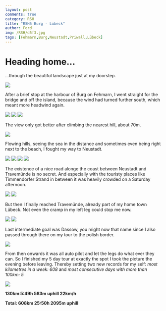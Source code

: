 ```yaml
---
layout: post
comments: true
category: RSH
title: "RSH5 Burg - Lübeck"
author: Ford
img: /RSH/d5f3.jpg
tags: [Fehmarn,Burg,Neustadt,Priwall,Lübeck]
---
```

# Heading home...
...through the beautiful landscape just at my
doorstep. 

<img src="{{ site.baseurl}}/assets/img/RSH/d5b.jpg" class="u-full-width"/>

After a brief stop at the harbour of Burg on
Fehmarn, I went straight for the bridge and
off the island, because the wind had turned 
further south, which meant more headwind 
again.

<img src="{{ site.baseurl}}/assets/img/RSH/d5f1.jpg" class="u-full-width"/>
<img src="{{ site.baseurl}}/assets/img/RSH/d5f2.jpg" class="u-full-width"/>
<img src="{{ site.baseurl}}/assets/img/RSH/d5f3.jpg" class="u-full-width"/>

The view only got better after climbing the nearest hill, about 70m.

<img src="{{ site.baseurl}}/assets/img/RSH/d5f4.jpg" class="u-full-width"/>

Flowing hills, seeing the sea in the distance
and sometimes even being right next to the 
beach, I fought my way to Neustadt. 

<img src="{{ site.baseurl}}/assets/img/RSH/d5n1.jpg" class="u-full-width"/>
<img src="{{ site.baseurl}}/assets/img/RSH/d5n2.jpg" class="u-full-width"/>
<img src="{{ site.baseurl}}/assets/img/RSH/d5n3.jpg" class="u-full-width"/>
<img src="{{ site.baseurl}}/assets/img/RSH/d5n4.jpg" class="u-full-width"/>

The existence of a nice road alonge the coast 
between Neustadt and Travemünde is no 
secret. And especially with the touristy 
places like Timmendorfer Strand in between
it was heavily crowded on a Saturday 
afternoon.

<img src="{{ site.baseurl}}/assets/img/RSH/d5t1.jpg" class="u-full-width"/>
<img src="{{ site.baseurl}}/assets/img/RSH/d5t2.jpg" class="u-full-width"/>

But then I finally reached Travemünde, 
already part of my home town Lübeck. Not
even the cramp in my left leg could stop me
now.

<img src="{{ site.baseurl}}/assets/img/RSH/d5t3.jpg" class="u-full-width"/>
<img src="{{ site.baseurl}}/assets/img/RSH/d5t4.jpg" class="u-full-width"/>

Last intermediate goal was Dassow, you 
might now that name since I also passed 
through there on my tour to the polish border.

<img src="{{ site.baseurl}}/assets/img/RSH/d5d.jpg" class="u-full-width"/>

From then onwards it was all auto pilot and 
let the legs do what ever they can.
So I finished my 5 day tour at exactly the spot
I took the picture the evening before leaving.
Thereby setting two new records for my self:
_most kilometres in a week: 608_ and 
_most consecutive days with more than 100km: 5_

<img src="{{ site.baseurl}}/assets/img/RSH/d5l.jpg" class="u-full-width"/>

**130km 5:49h 583m uphill 22km/h**

**Total: 608km 25:50h 2095m uphill**


